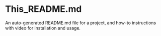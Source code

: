 # This_README.md
An auto-generated README.md file for a project, and how-to instructions with video for installation and usage. 
